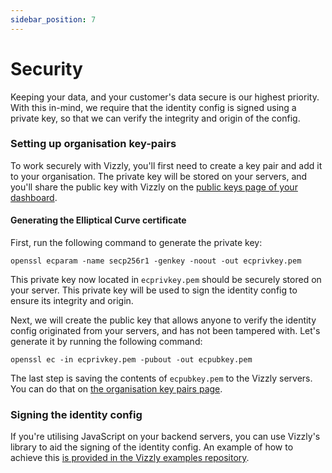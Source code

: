 ```yaml
---
sidebar_position: 7
---
```


# Security

Keeping your data, and your customer's data secure is our highest priority. With this in-mind, we require that the identity config is signed using a private key, so that we can verify the integrity and origin of the config.

### Setting up organisation key-pairs
To work securely with Vizzly, you'll first need to create a key pair and add it to your organisation. The private key will be stored on your servers, and you'll share the public key with Vizzly on the [public keys page of your dashboard](/organisation/key-pairs).

#### Generating the Elliptical Curve certificate

First, run the following command to generate the private key:

```shell
openssl ecparam -name secp256r1 -genkey -noout -out ecprivkey.pem
```

This private key now located in `ecprivkey.pem` should be securely stored on your server. This private key will be used to sign the identity config to ensure its integrity and origin.

Next, we will create the public key that allows anyone to verify the identity config originated from your servers, and has not been tampered with. Let's generate it by running the following command:

```shell
openssl ec -in ecprivkey.pem -pubout -out ecpubkey.pem
```

The last step is saving the contents of `ecpubkey.pem` to the Vizzly servers. You can do that on [the organisation key pairs page](/organisation/key-pairs).

### Signing the identity config
If you're utilising JavaScript on your backend servers, you can use Vizzly's library to aid the signing of the identity config.
An example of how to achieve this [is provided in the Vizzly examples repository](https://github.com/vizzly-co/library-examples/blob/b947ec9dd6ef1b1a92cb6cd63f5c5e84ddf1cebd/examples/static-next-js/pages/api/identity.js#L21-L38).